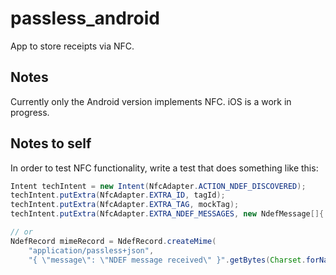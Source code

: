 # passless_android

App to store receipts via NFC.

## Notes
Currently only the Android version implements NFC.
iOS is a work in progress.

## Notes to self
In order to test NFC functionality, write a test that does something like this:
```java
Intent techIntent = new Intent(NfcAdapter.ACTION_NDEF_DISCOVERED);
techIntent.putExtra(NfcAdapter.EXTRA_ID, tagId);
techIntent.putExtra(NfcAdapter.EXTRA_TAG, mockTag);
techIntent.putExtra(NfcAdapter.EXTRA_NDEF_MESSAGES, new NdefMessage[]{ myNdefMessage });  

// or
NdefRecord mimeRecord = NdefRecord.createMime(
    "application/passless+json",
    "{ \"message\": \"NDEF message received\" }".getBytes(Charset.forName("UTF-8")));
```